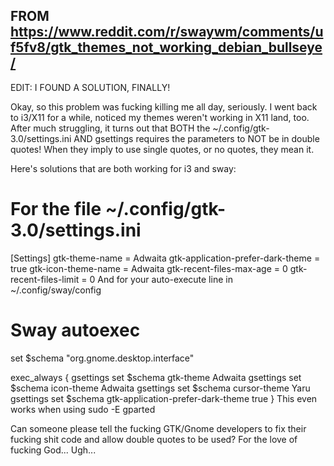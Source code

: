 ## FROM https://www.reddit.com/r/swaywm/comments/uf5fv8/gtk_themes_not_working_debian_bullseye/

EDIT: I FOUND A SOLUTION, FINALLY!

Okay, so this problem was fucking killing me all day, seriously. I went back to i3/X11 for a while, noticed my themes weren't working in X11 land, too. After much struggling, it turns out that BOTH the ~/.config/gtk-3.0/settings.ini AND gsettings requires the parameters to NOT be in double quotes! When they imply to use single quotes, or no quotes, they mean it.

Here's solutions that are both working for i3 and sway:

# For the file ~/.config/gtk-3.0/settings.ini
[Settings]
gtk-theme-name = Adwaita
gtk-application-prefer-dark-theme = true
gtk-icon-theme-name = Adwaita
gtk-recent-files-max-age = 0
gtk-recent-files-limit = 0
And for your auto-execute line in ~/.config/sway/config

# Sway autoexec
set $schema "org.gnome.desktop.interface"

exec_always {
    gsettings set $schema gtk-theme Adwaita
    gsettings set $schema icon-theme Adwaita
    gsettings set $schema cursor-theme Yaru
    gsettings set $schema gtk-application-prefer-dark-theme true
}
This even works when using sudo -E gparted

Can someone please tell the fucking GTK/Gnome developers to fix their fucking shit code and allow double quotes to be used? For the love of fucking God... Ugh...
